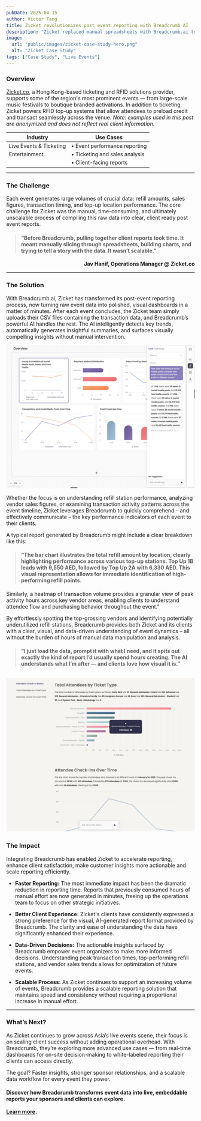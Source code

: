 ```yaml
---
pubDate: 2025-04-15
author: Victor Tang
title: Zicket revolutionizes post event reporting with Breadcrumb AI
description: "Zicket replaced manual spreadsheets with Breadcrumb.ai to deliver faster, AI-powered event reports that clients and sponsors love."
image:
  url: "public/images/zicket-case-study-hero.png"
  alt: "Zicket Case Study"
tags: ["Case Study", "Live Events"]
---
```




### Overview

[Zicket.co](https://zicket.co), a Hong Kong-based ticketing and RFID solutions provider, supports some of the region's most prominent events — from large-scale music festivals to boutique branded activations. In addition to ticketing, Zicket powers RFID top-up systems that allow attendees to preload credit and transact seamlessly across the venue. *Note: examples used in this post are anonymized and does not reflect real client information.*



| **Industry**            | **Use Cases**                                                                               |
| ----------------------- | ------------------------------------------------------------------------------------------- |
| Live Events & Ticketing | • Event performance reporting  |
| Entertainment | • Ticketing and sales analysis|
|  | • Client-facing reports |



---

### The Challenge

Each event generates large volumes of crucial data: refill amounts, sales figures, transaction timing, and top-up location performance. The core challenge for Zicket was the manual, time-consuming, and ultimately unscalable process of compiling this raw data into clear, client ready post event reports.

> #### “Before Breadcrumb, pulling together client reports took time. It meant manually slicing through spreadsheets, building charts, and trying to tell a story with the data. It wasn’t scalable.”
**<div style="text-align: right">Jav Hanif, Operations Manager @ Zicket.co</div>**

---

### The Solution

With Breadcrumb.ai, Zicket has transformed its post-event reporting process, now turning raw event data into polished, visual dashboards in a matter of minutes. After each event concludes, the Zicket team simply uploads their CSV files containing the transaction data, and Breadcrumb’s powerful AI handles the rest. The AI intelligently detects key trends, automatically generates insightful summaries, and surfaces visually compelling insights without manual intervention.

![Live event reporting with Breadcrumb.ai](public/images/live-event-dashboard-breadcrumbai.png)

Whether the focus is on understanding refill station performance, analyzing vendor sales figures, or examining transaction activity patterns across the event timeline, Zicket leverages Breadcrumb to quickly comprehend – and effectively communicate – the key performance indicators of each event to their clients.


A typical report generated by Breadcrumb might include a clear breakdown like this:

> #### “The bar chart illustrates the total refill amount by location, clearly highlighting performance across various top-up stations. Top Up 1B leads with 9,550 AED, followed by Top Up 2A with 6,330 AED. This visual representation allows for immediate identification of high-performing refill points.


Similarly, a heatmap of transaction volume provides a granular view of peak activity hours across key vendor areas, enabling clients to understand attendee flow and purchasing behavior throughout the event.”

By effortlessly spotting the top-grossing vendors and identifying potentially underutilized refill stations, Breadcrumb provides both Zicket and its clients with a clear, visual, and data-driven understanding of event dynamics – all without the burden of hours of manual data manipulation and analysis.

> #### “I just load the data, prompt it with what I need, and it spits out exactly the kind of report I’d usually spend hours creating. The AI understands what I’m after — and clients love how visual it is.”


![Live event reporting with Breadcrumb.ai](public/images/live-report-breadcrumbai.png)
---

### The Impact

Integrating Breadcrumb has enabled Zicket to accelerate reporting, enhance client satisfaction, make customer insights more actionable and scale reporting efficiently.

- **Faster Reporting:** The most immediate impact has been the dramatic reduction in reporting time. Reports that previously consumed hours of manual effort are now generated in minutes, freeing up the operations team to focus on other strategic initiatives.
    
- **Better Client Experience:** Zicket's clients have consistently expressed a strong preference for the visual, AI-generated report format provided by Breadcrumb. The clarity and ease of understanding the data have significantly enhanced their experience.
    
- **Data-Driven Decisions:** The actionable insights surfaced by Breadcrumb empower event organizers to make more informed decisions. Understanding peak transaction times, top-performing refill stations, and vendor sales trends allows for optimization of future events.
    
- **Scalable Process:** As Zicket continues to support an increasing volume of events, Breadcrumb provides a scalable reporting solution that maintains speed and consistency without requiring a proportional increase in manual effort.
    

---

### What’s Next?

As Zicket continues to grow across Asia’s live events scene, their focus is on scaling client success without adding operational overhead. With Breadcrumb, they’re exploring more advanced use cases — from real-time dashboards for on-site decision-making to white-labeled reporting their clients can access directly.

The goal? Faster insights, stronger sponsor relationships, and a scalable data workflow for every event they power.

#### Discover how Breadcrumb transforms event data into live, embeddable reports your sponsors and clients can explore. </br></br>[Learn more](https://www.breadcrumb.ai/usecase/live-events).
